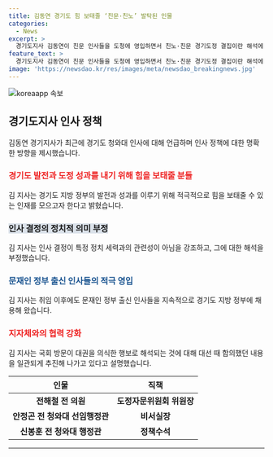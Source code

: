 ```yaml
---
title: 김동연 경기도 힘 보태줄 ‘친문·친노’ 발탁된 인물
categories:
  - News
excerpt: >
  경기도지사 김동연이 친문 인사들을 도청에 영입하면서 친노·친문 경기도정 결집이란 해석에 대해 부정하며, 특정 정치세력과 관련이 없다고 강조했다. 또한, 대권 고려한 행보라는 해석에 대해 일관된 의견은 권력구조 개편과 정치개혁이라며 의견을 피력했다고 밝혔다.김 지사는 지체없이 국회 방문을 강조하며 새로운 시대정신 담는 개헌의 필요성을 강조했다.
feature_text: >
  경기도지사 김동연이 친문 인사들을 도청에 영입하면서 친노·친문 경기도정 결집이란 해석에 대해 부정하며, 특정 정치세력과 관련이 없다고 강조했다. 또한, 대권 고려한 행보라는 해석에 대해 일관된 의견은 권력구조 개편과 정치개혁이라며 의견을 피력했다고 밝혔다.김 지사는 지체없이 국회 방문을 강조하며 새로운 시대정신 담는 개헌의 필요성을 강조했다.
image: 'https://newsdao.kr/res/images/meta/newsdao_breakingnews.jpg'
---
```


<p><img src="https://newsdao.kr/res/images/meta/newsdao_breakingnews.jpg" alt="koreaapp 속보" /></p>

<h2 data-ke-size="size26">경기도지사 인사 정책</h2>

<p data-ke-size="size16">김동연 경기지사가 최근에 경기도 청와대 인사에 대해 언급하며 인사 정책에 대한 명확한 방향을 제시했습니다.</p>

<h3><b><span style="color: #ee2323;">경기도 발전과 도정 성과를 내기 위해 힘을 보태줄 분들</span></b></h3>

<p data-ke-size="size16">김 지사는 경기도 지방 정부의 발전과 성과를 이루기 위해 적극적으로 힘을 보태줄 수 있는 인재를 모으고자 한다고 밝혔습니다.</p>

<h3><b><span style="background-color: #21538527;">인사 결정의 정치적 의미 부정</span></b></h3>

<p data-ke-size="size16">김 지사는 인사 결정이 특정 정치 세력과의 관련성이 아님을 강조하고, 그에 대한 해석을 부정했습니다.</p>

<h3><b><span style="color: #1a5490;">문재인 정부 출신 인사들의 적극 영입</span></b></h3>

<p data-ke-size="size16">김 지사는 취임 이후에도 문재인 정부 출신 인사들을 지속적으로 경기도 지방 정부에 채용해 왔습니다.</p>

<h3><b><span style="color: #ee2323;">지자체와의 협력 강화</span></b></h3>

<p data-ke-size="size16">김 지사는 국회 방문이 대권을 의식한 행보로 해석되는 것에 대해 대선 때 합의했던 내용을 일관되게 추진해 나가고 있다고 설명했습니다.</p>

<table>
  <thead>
    <tr>
      <th style="text-align: center;">인물</th>
      <th style="text-align: center;">직책</th>
    </tr>
  </thead>
  <tbody>
    <tr>
      <td style="text-align: center;"><b>전해철 전 의원</b></td>
      <td style="text-align: center;"><b>도정자문위원회 위원장</b></td>
    </tr>
    <tr>
      <td style="text-align: center;"><b>안정곤 전 청와대 선임행정관</b></td>
      <td style="text-align: center;"><b>비서실장</b></td>
    </tr>
    <tr>
      <td style="text-align: center;"><b>신봉훈 전 청와대 행정관</b></td>
      <td style="text-align: center;"><b>정책수석</b></td>
    </tr>
  </tbody>
</table>

<hr>

